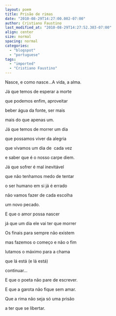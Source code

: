 ```yaml
---
layout: poem
title: Prisão de rimas
date: "2010-08-29T14:27:00.002-07:00"
author: Cristiano Faustino
last_modified_at: "2010-08-29T14:27:52.303-07:00"
align: center
size: normal
spacing: normal
categories:
  - "blogspot"
  - "portuguese"
tags:
  - "imported"
  - "Cristiano Faustino"
---
```


Nasce, e como nasce...A vida, a alma. 

Já que temos de esperar a morte

que podemos enfim, aproveitar

beber água da fonte, ser mais

mais do que apenas um.

Já que temos de morrer um dia

que possamos viver da alegria

que vivamos um dia de  cada vez

e saber que é o nosso carpe diem.

Já que sofrer é mal inevitável

que não tenhamos medo de tentar

o ser humano em si já é errado

não vamos fazer de cada escolha

um novo pecado.

E que o amor possa nascer

já que um dia ele vai ter que morrer

Os finais para sempre não existem

mas fazemos o começo e não o fim

lutamos o máximo para a chama

que lá está (e lá está)

continuar...

E que o poeta não pare de escrever.

E que a garota não fique sem amar.

Que a rima não seja só uma prisão

a ter que se libertar.